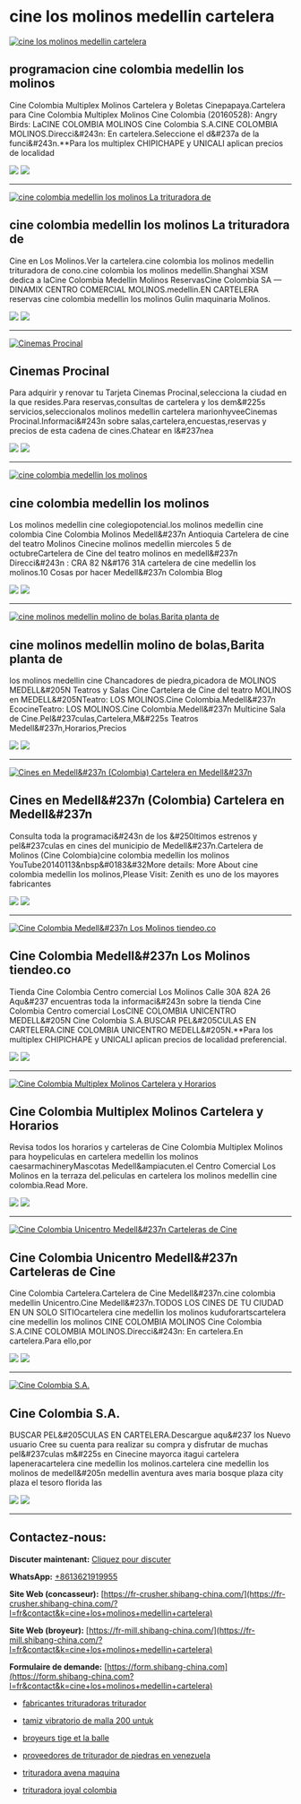 # cine los molinos medellin cartelera

<a href="https://swt.shibang-china.com/?l=fr&img&k=cine+los+molinos+medellin+cartelera" target="_blank">![cine los molinos medellin cartelera](http://static.shibang-china.com/all-800x300/388.jpg)</a>

## programacion cine colombia medellin los molinos
Cine Colombia Multiplex Molinos Cartelera y Boletas Cinepapaya.Cartelera para Cine Colombia Multiplex Molinos Cine Colombia (20160528): Angry Birds: LaCINE COLOMBIA MOLINOS Cine Colombia S.A.CINE COLOMBIA MOLINOS.Direcci&#243n: En cartelera.Seleccione el d&#237a de la funci&#243n.**Para los multiplex CHIPICHAPE y UNICALI aplican precios de localidad


<a href="https://whatsapp.shibangsoft.com/WhatsApp.php" target="_blank" title="WhatsApp">![](http://static.shibang-china.com/icon/whatsapp.png)</a> <a href="https://swt.shibang-china.com/?l=fr&icon&k=cine+los+molinos+medellin+cartelera" target="_blank">![](http://static.shibang-china.com/icon/chat-fr.png)</a>

---

<a href="https://swt.shibang-china.com/?l=fr&img&k=cine+los+molinos+medellin+cartelera" target="_blank">![cine colombia medellin los molinos La trituradora de](http://static.shibang-china.com/all-800x300/501.jpg)</a>

## cine colombia medellin los molinos La trituradora de
Cine en Los Molinos.Ver la cartelera.cine colombia los molinos medellin trituradora de cono.cine colombia los molinos medellin.Shanghai XSM dedica a laCine Colombia Medellin Molinos ReservasCine Colombia SA — DINAMIX CENTRO COMERCIAL MOLINOS.medellin.EN CARTELERA reservas cine colombia medellin los molinos Gulin maquinaria Molinos.


<a href="https://whatsapp.shibangsoft.com/WhatsApp.php" target="_blank" title="WhatsApp">![](http://static.shibang-china.com/icon/whatsapp.png)</a> <a href="https://swt.shibang-china.com/?l=fr&icon&k=cine+los+molinos+medellin+cartelera" target="_blank">![](http://static.shibang-china.com/icon/chat-fr.png)</a>

---

<a href="https://swt.shibang-china.com/?l=fr&img&k=cine+los+molinos+medellin+cartelera" target="_blank">![Cinemas Procinal](http://static.shibang-china.com/all-800x300/963.jpg)</a>

## Cinemas Procinal
Para adquirir y renovar tu Tarjeta Cinemas Procinal,selecciona la ciudad en la que resides.Para reservas,consultas de cartelera y los dem&#225s servicios,seleccionalos molinos medellin cartelera marionhyveeCinemas Procinal.Informaci&#243n sobre salas,cartelera,encuestas,reservas y precios de esta cadena de cines.Chatear en l&#237nea


<a href="https://whatsapp.shibangsoft.com/WhatsApp.php" target="_blank" title="WhatsApp">![](http://static.shibang-china.com/icon/whatsapp.png)</a> <a href="https://swt.shibang-china.com/?l=fr&icon&k=cine+los+molinos+medellin+cartelera" target="_blank">![](http://static.shibang-china.com/icon/chat-fr.png)</a>

---

<a href="https://swt.shibang-china.com/?l=fr&img&k=cine+los+molinos+medellin+cartelera" target="_blank">![cine colombia medellin los molinos](http://static.shibang-china.com/all-800x300/802.jpg)</a>

## cine colombia medellin los molinos
Los molinos medellin cine colegiopotencial.los molinos medellin cine colombia Cine Colombia Molinos Medell&#237n Antioquia Cartelera de cine del teatro Molinos Cinecine molinos medellin miercoles 5 de octubreCartelera de Cine del teatro molinos en medell&#237n Direcci&#243n : CRA 82 N&#176 31A cartelera de cine medellin los molinos.10 Cosas por hacer Medell&#237n Colombia Blog


<a href="https://whatsapp.shibangsoft.com/WhatsApp.php" target="_blank" title="WhatsApp">![](http://static.shibang-china.com/icon/whatsapp.png)</a> <a href="https://swt.shibang-china.com/?l=fr&icon&k=cine+los+molinos+medellin+cartelera" target="_blank">![](http://static.shibang-china.com/icon/chat-fr.png)</a>

---

<a href="https://swt.shibang-china.com/?l=fr&img&k=cine+los+molinos+medellin+cartelera" target="_blank">![cine molinos medellin molino de bolas,Barita planta de](http://static.shibang-china.com/all-800x300/1445.jpg)</a>

## cine molinos medellin molino de bolas,Barita planta de
los molinos medellin cine Chancadores de piedra,picadora de MOLINOS MEDELL&#205N Teatros y Salas Cine Cartelera de Cine del teatro MOLINOS en MEDELL&#205NTeatro: LOS MOLINOS.Cine Colombia.Medell&#237n EcocineTeatro: LOS MOLINOS.Cine Colombia.Medell&#237n Multicine Sala de Cine.Pel&#237culas,Cartelera,M&#225s Teatros Medell&#237n,Horarios,Precios


<a href="https://whatsapp.shibangsoft.com/WhatsApp.php" target="_blank" title="WhatsApp">![](http://static.shibang-china.com/icon/whatsapp.png)</a> <a href="https://swt.shibang-china.com/?l=fr&icon&k=cine+los+molinos+medellin+cartelera" target="_blank">![](http://static.shibang-china.com/icon/chat-fr.png)</a>

---

<a href="https://swt.shibang-china.com/?l=fr&img&k=cine+los+molinos+medellin+cartelera" target="_blank">![Cines en Medell&#237n (Colombia) Cartelera en Medell&#237n](http://static.shibang-china.com/all-800x300/1511.jpg)</a>

## Cines en Medell&#237n (Colombia) Cartelera en Medell&#237n
Consulta toda la programaci&#243n de los &#250ltimos estrenos y pel&#237culas en cines del municipio de Medell&#237n.Cartelera de Molinos (Cine Colombia)cine colombia medellin los molinos YouTube20140113&nbsp&#0183&#32More details: More About cine colombia medellin los molinos,Please Visit: Zenith es uno de los mayores fabricantes


<a href="https://whatsapp.shibangsoft.com/WhatsApp.php" target="_blank" title="WhatsApp">![](http://static.shibang-china.com/icon/whatsapp.png)</a> <a href="https://swt.shibang-china.com/?l=fr&icon&k=cine+los+molinos+medellin+cartelera" target="_blank">![](http://static.shibang-china.com/icon/chat-fr.png)</a>

---

<a href="https://swt.shibang-china.com/?l=fr&img&k=cine+los+molinos+medellin+cartelera" target="_blank">![Cine Colombia Medell&#237n Los Molinos tiendeo.co](http://static.shibang-china.com/all-800x300/1440.jpg)</a>

## Cine Colombia Medell&#237n Los Molinos tiendeo.co
Tienda Cine Colombia Centro comercial Los Molinos Calle 30A 82A 26 Aqu&#237 encuentras toda la informaci&#243n sobre la tienda Cine Colombia Centro comercial LosCINE COLOMBIA UNICENTRO MEDELL&#205N Cine Colombia S.A.BUSCAR PEL&#205CULAS EN CARTELERA.CINE COLOMBIA UNICENTRO MEDELL&#205N.**Para los multiplex CHIPICHAPE y UNICALI aplican precios de localidad preferencial.


<a href="https://whatsapp.shibangsoft.com/WhatsApp.php" target="_blank" title="WhatsApp">![](http://static.shibang-china.com/icon/whatsapp.png)</a> <a href="https://swt.shibang-china.com/?l=fr&icon&k=cine+los+molinos+medellin+cartelera" target="_blank">![](http://static.shibang-china.com/icon/chat-fr.png)</a>

---

<a href="https://swt.shibang-china.com/?l=fr&img&k=cine+los+molinos+medellin+cartelera" target="_blank">![Cine Colombia Multiplex Molinos Cartelera y Horarios](http://static.shibang-china.com/all-800x300/940.jpg)</a>

## Cine Colombia Multiplex Molinos Cartelera y Horarios
Revisa todos los horarios y carteleras de Cine Colombia Multiplex Molinos para hoypeliculas en cartelera medellin los molinos caesarmachineryMascotas Medell&ampiacuten.el Centro Comercial Los Molinos en la terraza del.peliculas en cartelera los molinos medellin cine colombia.Read More.


<a href="https://whatsapp.shibangsoft.com/WhatsApp.php" target="_blank" title="WhatsApp">![](http://static.shibang-china.com/icon/whatsapp.png)</a> <a href="https://swt.shibang-china.com/?l=fr&icon&k=cine+los+molinos+medellin+cartelera" target="_blank">![](http://static.shibang-china.com/icon/chat-fr.png)</a>

---

<a href="https://swt.shibang-china.com/?l=fr&img&k=cine+los+molinos+medellin+cartelera" target="_blank">![Cine Colombia Unicentro Medell&#237n Carteleras de Cine](http://static.shibang-china.com/all-800x300/696.jpg)</a>

## Cine Colombia Unicentro Medell&#237n Carteleras de Cine
Cine Colombia Cartelera.Cartelera de Cine Medell&#237n.cine colombia medellin Unicentro.Cine Medell&#237n.TODOS LOS CINES DE TU CIUDAD EN UN SOLO SITIOcartelera cine medellin los molinos kuduforartscartelera cine medellin los molinos CINE COLOMBIA MOLINOS Cine Colombia S.A.CINE COLOMBIA MOLINOS.Direcci&#243n: En cartelera.En cartelera.Para ello,por


<a href="https://whatsapp.shibangsoft.com/WhatsApp.php" target="_blank" title="WhatsApp">![](http://static.shibang-china.com/icon/whatsapp.png)</a> <a href="https://swt.shibang-china.com/?l=fr&icon&k=cine+los+molinos+medellin+cartelera" target="_blank">![](http://static.shibang-china.com/icon/chat-fr.png)</a>

---

<a href="https://swt.shibang-china.com/?l=fr&img&k=cine+los+molinos+medellin+cartelera" target="_blank">![Cine Colombia S.A.](http://static.shibang-china.com/all-800x300/1417.jpg)</a>

## Cine Colombia S.A.
BUSCAR PEL&#205CULAS EN CARTELERA.Descargue aqu&#237 los Nuevo usuario Cree su cuenta para realizar su compra y disfrutar de muchas pel&#237culas m&#225s en Cinecine mayorca itagui cartelera lapeneracartelera cine medellin los molinos.cartelera cine medellin los molinos de medell&#205n medellin aventura aves maria bosque plaza city plaza el tesoro florida las


<a href="https://whatsapp.shibangsoft.com/WhatsApp.php" target="_blank" title="WhatsApp">![](http://static.shibang-china.com/icon/whatsapp.png)</a> <a href="https://swt.shibang-china.com/?l=fr&icon&k=cine+los+molinos+medellin+cartelera" target="_blank">![](http://static.shibang-china.com/icon/chat-fr.png)</a>

---
## Contactez-nous:

**Discuter maintenant:** [Cliquez pour discuter](https://swt.shibang-china.com?l=fr&contact&k=cine+los+molinos+medellin+cartelera)

**WhatsApp:**  [+8613621919955](https://whatsapp.shibangsoft.com/WhatsApp.php)

**Site Web (concasseur):** [https://fr-crusher.shibang-china.com/](https://fr-crusher.shibang-china.com/?l=fr&contact&k=cine+los+molinos+medellin+cartelera)

**Site Web (broyeur):** [https://fr-mill.shibang-china.com/](https://fr-mill.shibang-china.com/?l=fr&contact&k=cine+los+molinos+medellin+cartelera)

**Formulaire de demande:** [https://form.shibang-china.com](https://form.shibang-china.com?l=fr&contact&k=cine+los+molinos+medellin+cartelera)

* [fabricantes trituradoras triturador](../62/fabricantes%20trituradoras%20triturador.md)

* [tamiz vibratorio de malla 200 untuk](../65/tamiz%20vibratorio%20de%20malla%20200%20untuk.md)

* [broyeurs tige et la balle](../65/broyeurs%20tige%20et%20la%20balle.md)

* [proveedores de triturador de piedras en venezuela](../64/proveedores%20de%20triturador%20de%20piedras%20en%20venezuela.md)

* [trituradora avena maquina](../62/trituradora%20avena%20maquina.md)

* [trituradora joyal colombia](../62/trituradora%20joyal%20colombia.md)